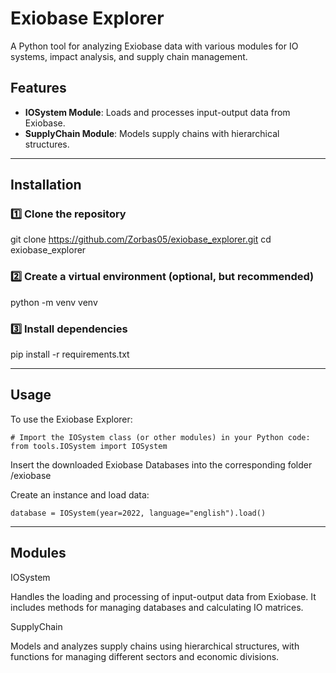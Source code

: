 # Exiobase Explorer 
A Python tool for analyzing Exiobase data with various modules for IO systems, impact analysis, and supply chain management.

## Features
- **IOSystem Module**: Loads and processes input-output data from Exiobase.
- **SupplyChain Module**: Models supply chains with hierarchical structures.

---

## Installation

### 1️⃣ Clone the repository
git clone https://github.com/Zorbas05/exiobase_explorer.git
cd exiobase_explorer

### 2️⃣ Create a virtual environment (optional, but recommended)

python -m venv venv

### 3️⃣ Install dependencies

pip install -r requirements.txt

---

## Usage

To use the Exiobase Explorer:

    # Import the IOSystem class (or other modules) in your Python code:
    from tools.IOSystem import IOSystem

Insert the downloaded Exiobase Databases into the corresponding folder /exiobase

Create an instance and load data:

    database = IOSystem(year=2022, language="english").load()

---

## Modules
IOSystem

Handles the loading and processing of input-output data from Exiobase. It includes methods for managing databases and calculating IO matrices.

SupplyChain

Models and analyzes supply chains using hierarchical structures, with functions for managing different sectors and economic divisions.
